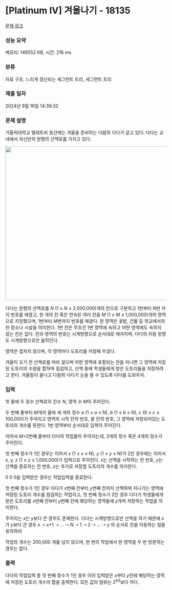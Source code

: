 # [Platinum IV] 겨울나기 - 18135 

[문제 링크](https://www.acmicpc.net/problem/18135) 

### 성능 요약

메모리: 149552 KB, 시간: 216 ms

### 분류

자료 구조, 느리게 갱신되는 세그먼트 트리, 세그먼트 트리

### 제출 일자

2024년 9월 16일 14:39:32

### 문제 설명

<p>가톨릭대학교 텔레토비 동산에는 겨울을 준비하는 다람쥐 다다가 살고 있다. 다다는 교내에서 자신만의 원형의 산책로를 가지고 있다.</p>

<p style="text-align: center;"><img alt="" src="https://upload.acmicpc.net/945f62f4-b2eb-4690-bf87-811a2e97ee77/" style="width: 600px; height: 480px;"></p>

<p>다다는 원형의 산책로를<em> N</em> (1 ≤ <em>N</em> ≤ 2,000,000)개의 칸으로 구분하고 1번부터 <em>N</em>번 까지 번호를 매겼고, 한 개의 칸 혹은 연속된 여러 칸을<em> M</em> (1 ≤ <em>M</em> ≤ 1,000,000)개의 영역으로 지정했으며, 1번부터 <em>M</em>번까지 번호를 매겼다. 한 영역은 꽃밭, 건물 등 학교에서의 한 장소나 시설을 의미한다. 1번 칸은 무조건 1번 영역에 속하고 어떤 영역에도 속하지 않는 칸은 없다. 칸과 영역의 번호는 시계방향으로 순서대로 매겨지며, 다다의 이동 방향도 시계방향으로만 움직인다.</p>

<p>영역은 겹치지 않으며, 각 영역마다 도토리를 저장해 두었다.</p>

<p>겨울이 오기 전 산책로를 따라 걸으며 어떤 영역에 포함되는 칸을 지나면 그 영역에 저장된 도토리의 수량을 합하며 점검하고, 산책 중에 학생들에게 받은 도토리들을 저장하려고 한다. 겨울잠이 끝나고 다람쥐 다다가 눈을 뜰 수 있도록 다다를 도와주자.</p>

### 입력 

 <p>첫 줄에 두 정수 산책로의 칸수 <em>N</em>, 영역 수 <em>M</em>이 주어진다.</p>

<p>두 번째 줄부터 <em>M</em>개의 줄에 세 개의 정수 <em>a</em> (1 ≤ <em>a</em> ≤ N), <em>b</em> (1 ≤ <em>b</em> ≤ N), <em>c</em> (0 ≤ <em>c</em> ≤ 100,000)가 주어지고 영역의 시작 칸의 번호, 끝 칸의 번호, 그 영역에 저장되어있는 도토리의 개수를 뜻한다. 1번 영역부터 순서대로 입력이 주어진다.</p>

<p>이어서 <em>M</em>+2번째 줄부터 다다의 작업들이 주어지는데, 3개의 정수 혹은 4개의 정수가 주어진다.</p>

<p>첫 번째 정수가 1인 경우는 이어서 <em>x</em> (1 ≤ <em>x</em> ≤ N), <em>y</em> (1 ≤ <em>y</em> ≤ N)가 2인 경우에는 이어서 <em>x, y, z</em> (1 ≤ <em>z</em> ≤ 1,000,000)가 입력으로 주어진다. <em>x</em>는 산책을 시작하는 칸 번호, <em>y</em>는 산책을 종료하는 칸 번호, <em>z</em>는 추가로 저장할 도토리의 개수를 의미한다.</p>

<p>0 0 0을 입력받은 경우는 작업입력을 종료한다.</p>

<p>첫 번째 정수가 1인 경우 다다가 <em>x</em>번째 칸부터 <em>y</em>번째 칸까지 산책하며 지나가는 영역에 저장된 도토리 개수를 점검하는 작업이고, 첫 번째 정수가 2인 경우 다다가 학생들에게 받은 도토리를 <em>x</em>번째 칸부터 <em>y</em>번째 칸에 해당하는 영역들에 <em>z</em>개씩 저장하는 작업을 의미한다.</p>

<p>주어지는 <em>x</em>는 <em>y</em>보다 큰 경우도 존재한다. 다다는 시계방향으로만 산책을 하기 때문에 <em>x</em>가 <em>y</em>보다 큰 경우 <em>x</em> ➝ <em>x</em>+1 ➝ … ➝ <em>N</em> ➝ 1 ➝ 2 ➝ … ➝<em> y</em> 의 순서로 칸을 이동하는 점을 유의하라</p>

<p>작업의 개수는 200,000 개를 넘지 않으며, 한 번의 작업에서 한 영역을 두 번 방문하는 경우는 없다.</p>

### 출력 

 <p>다다의 작업입력 중 첫 번째 정수가 1인 경우 이어 입력받은 <em>x</em>부터 <em>y</em>칸에 해당하는 영역에 저장된 도토리 개수의 합을 출력한다. 모든 값의 범위는 2<sup>63</sup>보다 작다.</p>

